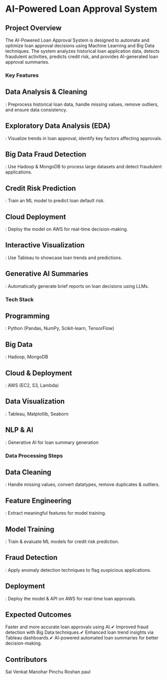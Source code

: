<h1>AI-Powered Loan Approval System</h1>

<h2>Project Overview</h2>
The AI-Powered Loan Approval System is designed to automate and optimize loan approval decisions using Machine Learning and Big Data techniques. The system analyzes historical loan application data, detects fraudulent activities, predicts credit risk, and provides AI-generated loan approval summaries.

<h3>Key Features</h3>
<h2>Data Analysis & Cleaning</h2>: Preprocess historical loan data, handle missing values, remove outliers, and ensure data consistency.
<h2>Exploratory Data Analysis (EDA)</h2>: Visualize trends in loan approval, identify key factors affecting approvals.
<h2>Big Data Fraud Detection</h2>: Use Hadoop & MongoDB to process large datasets and detect fraudulent applications.
<h2>Credit Risk Prediction</h2>: Train an ML model to predict loan default risk.
<h2>Cloud Deployment</h2>: Deploy the model on AWS for real-time decision-making.
<h2>Interactive Visualization</h2>: Use Tableau to showcase loan trends and predictions.
<h2>Generative AI Summaries</h2>: Automatically generate brief reports on loan decisions using LLMs.

<h3>Tech Stack</h3>
<h2>Programming</h2>: Python (Pandas, NumPy, Scikit-learn, TensorFlow)
<h2>Big Data</h2>: Hadoop, MongoDB
<h2>Cloud & Deployment</h2>: AWS (EC2, S3, Lambda)
<h2>Data Visualization</h2>: Tableau, Matplotlib, Seaborn
<h2>NLP & AI</h2>: Generative AI for loan summary generation

<h3>Data Processing Steps</h3>
<h2>Data Cleaning</h2>: Handle missing values, convert datatypes, remove duplicates & outliers.
<h2>Feature Engineering</h2>: Extract meaningful features for model training.
<h2>Model Training</h2>: Train & evaluate ML models for credit risk prediction.
<h2>Fraud Detection</h2>: Apply anomaly detection techniques to flag suspicious applications.
<h2>Deployment</h2>: Deploy the model & API on AWS for real-time loan approvals.

<h2>Expected Outcomes</h2>
Faster and more accurate loan approvals using AI.✔ Improved fraud detection with Big Data techniques.✔ Enhanced loan trend insights via Tableau dashboards.✔ AI-powered automated loan summaries for better decision-making.

<h2>Contributors</h2>
Sai Venkat 
Manohar
Pinchu
Roshan paul


